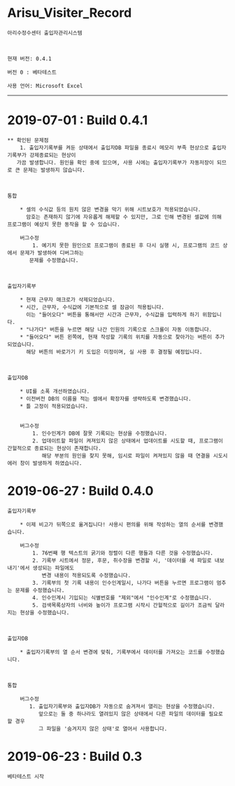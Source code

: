 # Arisu_Visiter_Record
	아리수정수센터 출입자관리시스템



	현재 버전: 0.4.1

	버전 0 : 베타테스트

	사용 언어: Microsoft Excel




------------------------------------------------------------------------------------------------------------------------------------

# 2019-07-01 : Build 0.4.1

    ** 확인된 문제점
        1. 출입자기록부를 켜둔 상태에서 출입자DB 파일을 종료시 메모리 부족 현상으로 출입자기록부가 강제종료되는 현상이 
	   가끔 발생합니다. 원인을 확인 중에 있으며, 사용 시에는 출입자기록부가 자동저장이 되므로 큰 문제는 발생하지 않습니다.


    
    통합
    
        * 셀의 수식값 등의 원치 않은 변경을 막기 위해 시트보호가 적용되었습니다. 
          암호는 존재하지 않기에 자유롭게 해제할 수 있지만, 그로 인해 변경된 셀값에 의해 프로그램이 예상치 못한 동작을 할 수 있습니다.
          
        버그수정
            1. 예기치 못한 원인으로 프로그램이 종료된 후 다시 실행 시, 프로그램의 코드 상에서 문제가 발생하여 디버그하는 
	       문제를 수정했습니다.


    
    출입자기록부
    
        * 현재 근무자 매크로가 삭제되었습니다.
        * 시간, 근무자, 수식값에 기본적으로 셀 잠금이 적용됩니다. 
          이는 "들어오다" 버튼을 통해서만 시간과 근무자, 수식값을 입력하게 하기 위함입니다.
        * "나가다" 버튼을 누르면 해당 나간 인원의 기록으로 스크롤이 자동 이동합니다.
        * "들어오다" 버튼 왼쪽에, 현재 작성할 기록의 위치를 자동으로 찾아가는 버튼이 추가되었습니다. 
          해당 버튼의 바로가기 키 도입은 미정이며, 실 사용 후 결정될 예정입니다.
        
    
    
    출입자DB
    
        * UI를 소폭 개선하였습니다.
        * 이전버전 DB의 이름을 적는 셀에서 확장자를 생략하도록 변경했습니다.
        * 틀 고정이 적용되었습니다.
        
        
        버그수정
            1. 인수인계가 DB에 잘못 기록되는 현상을 수정했습니다.
            2. 업데이트할 파일이 켜져있지 않은 상태에서 업데이트를 시도할 때, 프로그램이 간헐적으로 종료되는 현상이 존재합니다.
               해당 부분의 원인을 찾지 못해, 임시로 파일이 켜져있지 않을 때 연결을 시도시 에러 창이 발생하게 하였습니다.




# 2019-06-27 : Build 0.4.0

	출입자기록부

		* 이제 비고가 뒤쪽으로 옮겨집니다! 사용시 편의를 위해 작성하는 열의 순서를 변경했습니다.
	
		버그수정
		    1. 76번째 행 텍스트의 굵기와 정렬이 다른 행들과 다른 것을 수정했습니다.
		    2. 기록부 시트에서 정문, 후문, 취수장을 변경할 시, '데이터를 새 파일로 내보내기'에서 생성되는 파일에도 
		       변경 내용이 적용되도록 수정했습니다.
		    3. 기록부의 첫 기록 내용이 인수인계일시, 나가다 버튼을 누르면 프로그램이 멈추는 문제를 수정했습니다.
		    4. 인수인계시 기입되는 식별번호를 "제외"에서 "인수인계"로 수정했습니다.
		    5. 검색목록상자의 너비와 높이가 프로그램 시작시 간헐적으로 길이가 조금씩 달라지는 현상을 수정했습니다.



	출입자DB

		* 출입자기록부의 열 순서 변경에 맞춰, 기록부에서 데이터를 가져오는 코드를 수정했습니다.



	통합

		버그수정
		   1. 출입자기록부와 출입자DB가 자동으로 숨겨져서 열리는 현상을 수정했습니다. 
		      앞으로는 둘 중 하나라도 열려있지 않은 상태에서 다른 파일의 데이터를 필요로 할 경우 
		      그 파일을 '숨겨지지 않은 상태'로 열어서 사용합니다.



# 2019-06-23 : Build 0.3  
	베타테스트 시작
